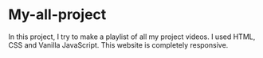 # My-all-project
In this project, I try to make a playlist of all my project videos. I used HTML, CSS and Vanilla JavaScript. This website is completely responsive. 

